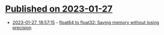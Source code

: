 # [Published on 2023-01-27](index.md)

* [2023-01-27, 18:57:15](https://lobste.rs/s/etl3hy/float64_float32_saving_memory_without) - [float64 to float32: Saving memory without losing precision](https://pythonspeed.com/articles/float64-float32-precision/)
